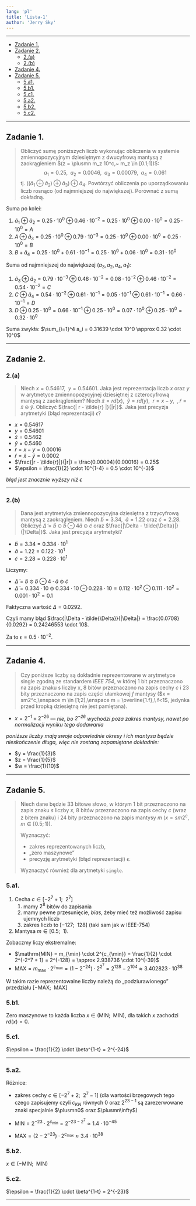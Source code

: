 ```yaml
---
lang: 'pl'
title: 'Lista-1'
author: 'Jerry Sky'
---
```


---

- [Zadanie 1.](#zadanie-1)
- [Zadanie 2.](#zadanie-2)
    - [2.(a)](#2a)
    - [2.(b)](#2b)
- [Zadanie 4.](#zadanie-4)
- [Zadanie 5.](#zadanie-5)
    - [5.a1.](#5a1)
    - [5.b1.](#5b1)
    - [5.c1.](#5c1)
    - [5.a2.](#5a2)
    - [5.b2.](#5b2)
    - [5.c2.](#5c2)

---

## Zadanie 1.

> Obliczyć sumę poniższych liczb wykonując obliczenia w systemie zmiennopozycyjnym dziesiętnym z dwucyfrową mantysą z zaokrągleniem $(z = \plusmn m_z 10^c,~ m_z \in [0.1;1))$:
> $$
> a_1 = 0.25, \enspace a_2 = 0.0046, \enspace a_3 = 0.00079, \enspace a_4 = 0.061
> $$
> tj. $((\tilde{a}_1 \oplus \tilde{a}_2) \oplus \tilde{a}_3) \oplus \tilde{a}_4$. Powtórzyć obliczenia po uporządkowaniu liczb rosnąco (od najmniejszej do największej). Porównać z sumą dokładną.

Suma po kolei:

1. $\tilde{a}_1 \oplus \tilde{a}_2 = 0.25 \cdot 10^{0} \oplus 0.46 \cdot 10^{-2} = 0.25 \cdot 10^{0} \oplus 0.00 \cdot 10^{0} = 0.25 \cdot 10^{0} = A$
2. $A \oplus \tilde{a}_3 = 0.25 \cdot 10^{0} \oplus 0.79 \cdot 10^{-3} = 0.25 \cdot 10^{0} \oplus 0.00 \cdot 10^{0} = 0.25 \cdot 10^0 = B$
3. $B + \tilde{a}_4 = 0.25 \cdot 10^{0} + 0.61 \cdot 10^{-1} = 0.25 \cdot 10^0 + 0.06 \cdot 10^0 =0.31 \cdot 10^0$

Suma od najmniejszej do największej ($a_3, a_2, a_4, a_1$):

1. $\tilde{a}_3 \oplus \tilde{a}_2 = 0.79 \cdot 10^{-3} \oplus 0.46 \cdot 10^{-2} = 0.08 \cdot 10^{-2} \oplus 0.46 \cdot 10^{-2} = 0.54 \cdot 10^{-2} = C$
2. $C \oplus \tilde{a}_4 = 0.54 \cdot 10^{-2} \oplus 0.61 \cdot 10^{-1} = 0.05 \cdot 10^{-1} \oplus 0.61 \cdot 10^{-1} = 0.66 \cdot 10^{-1} = D$
3. $D \oplus 0.25 \cdot 10^0 = 0.66 \cdot 10^{-1} \oplus 0.25 \cdot 10^0 = 0.07 \cdot 10^0 \oplus 0.25 \cdot 10^0 = 0.32 \cdot 10^0$

Suma zwykła:
$\sum_{i=1}^4 a_i = 0.31639 \cdot 10^0 \approx 0.32 \cdot 10^0$

---

## Zadanie 2.

### 2.(a)

> Niech $x = 0.54617,\enspace y = 0.54601$. Jaka jest reprezentacja liczb $x$ oraz $y$ w arytmetyce zmiennopozycyjnej dziesiętnej z czterocyfrową mantysą z zaokrągleniem? Niech $\tilde{x} = rd(x), \enspace \tilde{y} = rd(y), \enspace r = x-y, \enspace, \tilde{r} = \tilde{x} \circleddash \tilde{y}$. Obliczyć $\frac{| r - \tilde{r} |}{|r|}$. Jaka jest precyzja arytmetyki (błąd reprezentacji) $\epsilon$?

- $x = 0.54617$
- $y = 0.54601$
- $\tilde{x} = 0.5462$
- $\tilde{y} = 0.5460$
- $r = x - y = 0.00016$
- $\tilde{r} = \tilde{x} - \tilde{y} = 0.0002$
- $\frac{|r - \tilde{r}|}{|r|} = \frac{0.00004}{0.00016} = 0.25$
- $\epsilon = \frac{1}{2} \cdot 10^{1-4} = 0.5 \cdot 10^{-3}$

*błąd jest znacznie wyższy niż $\epsilon$*

---

### 2.(b)

> Dana jest arytmetyka zmiennopozycyjna dziesiętna z trzycyfrową mantysą z zaokrągleniem. Niech $\tilde{b} = 3.34, \enspace \tilde{a} = 1.22$ oraz $\tilde{c} = 2.28$. Obliczyć $\tilde{\Delta} = \tilde{b} \odot \tilde{b} \ominus 4\tilde{a} \odot \tilde{c}$ oraz $\frac{|\Delta - \tilde{\Delta}|}{|\Delta|}$. Jaka jest precyzja arytmetyki?

- $\tilde{b} = 3.34 = 0.334 \cdot 10^1$
- $\tilde{a} = 1.22 = 0.122 \cdot 10^1$
- $\tilde{c} = 2.28 = 0.228 \cdot 10^1$

Liczymy:
- $\tilde{\Delta} = \tilde{b} \odot \tilde{b} \ominus 4\cdot \tilde{a} \odot \tilde{c}$
- $\tilde{\Delta} = 0.334 \cdot 10 \odot 0.334 \cdot 10 \ominus 0.228\cdot 10 = 0.112 \cdot 10^2 \ominus 0.111 \cdot 10^2 = 0.001 \cdot 10^2 = 0.1$

Faktyczna wartość $\Delta = 0.0292$.

Czyli mamy błąd $\frac{|\Delta - \tilde{\Delta}}{|\Delta|} = \frac{0.0708}{0.0292} = 0.24246553 \cdot 10$.

Za to $\epsilon = 0.5 \cdot 10^{-2}$.

---

## Zadanie 4.

> Czy poniższe liczby są dokładnie reprezentowane w arytmetyce single zgodną ze standardem *IEEE 754*, w której 1 bit przeznaczono na zapis znaku s liczby x, 8 bitów przeznaczono na zapis cechy $c$ i $23$ bity przeznaczono na zapis części ułamkowej $f$ mantysy ($x = sm2^c,\enspace m \in [1;2),\enspace m = \overline{1.f},\ f<1$, jedynka przed kropką dziesiętną nie jest pamiętana).

- $x = 2^{-1} + 2^{-26}$ — *nie, bo $2^{-26}$ wychodzi poza zakres mantysy, nawet po normalizacji wyniku tego dodawania*

*poniższe liczby mają swoje odpowiednie okresy i ich mantysa będzie nieskończenie długa, więc nie zostaną zapamiętane dokładnie:*
- $y = \frac{1}{3}$
- $z = \frac{1}{5}$
- $w = \frac{1}{10}$

---

## Zadanie 5.

> Niech dane będzie $33$ bitowe słowo, w którym $1$ bit przeznaczono na zapis znaku $s$ liczby $x$, $8$ bitów przeznaczono na zapis cechy $c$ (wraz z bitem znaku) i $24$ bity przeznaczono na zapis mantysy $m$ ($x = sm2^c, m \in [0.5; 1)$).
>
> Wyznaczyć:
> - zakres reprezentowanych liczb,
> - „zero maszynowe”
> - precyzję arytmetyki (błąd reprezentacji) $\epsilon$.
>
> Wyznaczyć również dla arytmetyki `single`.

### 5.a1.

1. Cecha $c \in [-2^7 + 1;\enspace 2^7]$
    1. mamy $2^8$ bitów do zapisania
    2. mamy pewne przesunięcie, *bias*, żeby mieć też możliwość zapisu ujemnych liczb
    3. zakres liczb to $[-127;\enspace 128]$ (taki sam jak w IEEE-754)
2. Mantysa $m \in [0.5;\enspace 1)$.

Zobaczmy liczy ekstremalne:
- $\mathrm{MIN} = m_{\min} \cdot 2^{c_{\min}} = \frac{1}{2} \cdot 2^{-2^7 + 1} = 2^{-128} = \approx 2.938736 \cdot 10^{-39}$
- $\mathrm{MAX} = m_{\max} \cdot 2^{c_{\max}} = (1 - 2^{-24}) \cdot 2^{2^7} = 2^{128} - 2^{104} \approx 3.402823 \cdot 10^{38}$

W takim razie reprezentowalne liczby należą do „podziurawionego” przedziału $[-\mathrm{MAX};\enspace \mathrm{MAX}]$

### 5.b1.

Zero maszynowe to każda liczba $x \in (\mathrm{MIN};\enspace \mathrm{MIN})$, dla takich $x$ zachodzi $rd(x) = 0$.

### 5.c1.

$\epsilon = \frac{1}{2} \cdot \beta^{1-t} = 2^{-24}$

---

### 5.a2.

Różnice:
- zakres cechy $c \in [-2^{7} + 2;\enspace 2^{7} - 1]$ (dla wartości brzegowych tego czego zapisujemy czyli $c_{KN}$ równych $0$ oraz $2^{23-1}$ są zarezerwowane znaki specjalnie $\plusmn0$ oraz $\plusmn\infty$)

- $\mathrm{MIN} = 2^{-23} \cdot 2^{c_{\min}} = 2^{-23 - 2^{7}} \approx 1.4 \cdot 10^{-45}$
- $\mathrm{MAX} = (2 - 2^{-23}) \cdot 2^{c_{\max}} \approx 3.4 \cdot 10^{38}$

### 5.b2.

$x \in (-\mathrm{MIN};\enspace \mathrm{MIN})$

### 5.c2.

$\epsilon = \frac{1}{2} \cdot \beta^{1-t} = 2^{-23}$

---
